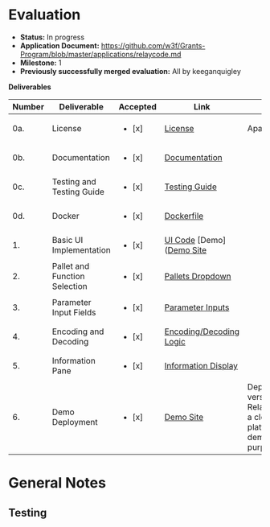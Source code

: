 # Evaluation

- **Status:** In progress
- **Application Document:** https://github.com/w3f/Grants-Program/blob/master/applications/relaycode.md
- **Milestone:** 1
- **Previously successfully merged evaluation:** All by keeganquigley

**Deliverables**

| Number | Deliverable | Accepted | Link | Notes |
|--------|-------------|------|-------| ------ |
| 0a.    | License     | <ul><li>[x] </li></ul> | [License](https://github.com/itsyogesh/relaycode/blob/master/LICENSE.md) | Apache 2.0 |
| 0b.    | Documentation | <ul><li>[x] </li></ul> | [Documentation](https://github.com/itsyogesh/relaycode/tree/master/docs) | |
| 0c.    | Testing and Testing Guide | <ul><li>[x] </li></ul> | [Testing Guide](https://github.com/itsyogesh/relaycode/blob/master/__tests__/) |  |
| 0d.    | Docker      | <ul><li>[x] </li></ul> | [Dockerfile](https://github.com/itsyogesh/relaycode/blob/master/Dockerfile) |  |
| 1.     | Basic UI Implementation | <ul><li>[x] </li></ul> | [UI Code](https://github.com/itsyogesh/relaycode/tree/master/app/) [Demo]([Demo Site](https://relaycode.org/builder) |  |
| 2.     | Pallet and Function Selection | <ul><li>[x] </li></ul> | [Pallets Dropdown](https://github.com/itsyogesh/relaycode/blob/master/components/builder/combobox.tsx) |  |
| 3.     | Parameter Input Fields | <ul><li>[x] </li></ul> | [Parameter Inputs](https://github.com/itsyogesh/relaycode/blob/master/components/params) | |
| 4.     | Encoding and Decoding | <ul><li>[x] </li></ul> | [Encoding/Decoding Logic](https://github.com/itsyogesh/relaycode/blob/master/builder/page.tsx) |  |
| 5.     | Information Pane | <ul><li>[x] </li></ul> | [Information Display](https://github.com/itsyogesh/relaycode/blob/master/components/information-pane.tsx) |  |
| 6.     | Demo Deployment | <ul><li>[x] </li></ul> | [Demo Site](https://relaycode.org/) | Deploy MVP version of Relaycode to a cloud platform for demonstration purposes. |

# General Notes

## Testing
